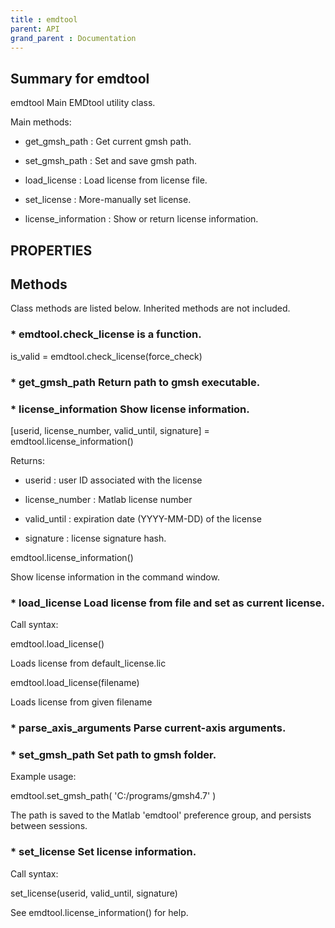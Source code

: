 ```yaml
---
title : emdtool
parent: API
grand_parent : Documentation
---
```

## Summary for emdtool
emdtool Main EMDtool utility class.

Main methods:

* get_gmsh_path : Get current gmsh path.

* set_gmsh_path : Set and save gmsh path.

* load_license : Load license from license file.

* set_license : More-manually set license.

* license_information : Show or return license information.
## PROPERTIES
## Methods
Class methods are listed below. Inherited methods are not included.
### * emdtool.check_license is a function.
is_valid = emdtool.check_license(force_check)

### * get_gmsh_path Return path to gmsh executable.

### * license_information Show license information.

[userid, license_number, valid_until, signature] = emdtool.license_information()

Returns:

* userid : user ID associated with the license

* license_number : Matlab license number

* valid_until : expiration date (YYYY-MM-DD) of the license

* signature : license signature hash.


emdtool.license_information()

Show license information in the command window.

### * load_license Load license from file and set as current license.

Call syntax:

emdtool.load_license()

Loads license from default_license.lic

emdtool.load_license(filename)

Loads license from given filename

### * parse_axis_arguments Parse current-axis arguments.

### * set_gmsh_path Set path to gmsh folder.

Example usage:

emdtool.set_gmsh_path( 'C:/programs/gmsh4.7' )

The path is saved to the Matlab 'emdtool' preference group, and persists
between sessions.

### * set_license Set license information.

Call syntax:

set_license(userid, valid_until, signature)

See emdtool.license_information() for help.

